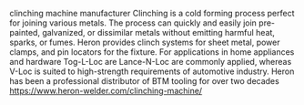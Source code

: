 clinching machine manufacturer
Clinching is a cold forming process perfect for joining various metals. The process can quickly and easily join pre-painted, galvanized, or dissimilar metals without emitting harmful heat, sparks, or fumes. Heron provides clinch systems for sheet metal, power clamps, and pin locators for the fixture. For applications in home appliances and hardware Tog-L-Loc are Lance-N-Loc are commonly applied, whereas V-Loc is suited to high-strength requirements of automotive industry. Heron has been a professional distributor of BTM tooling for over two decades https://www.heron-welder.com/clinching-machine/
